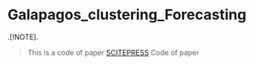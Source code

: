 # Galapagos_clustering_Forecasting
.[!NOTE].
> This is a code of paper [SCITEPRESS](https://www.scitepress.org/PublicationsDetail.aspx?ID=6cfdguPTxxE=&t=1
)
 Code of paper
